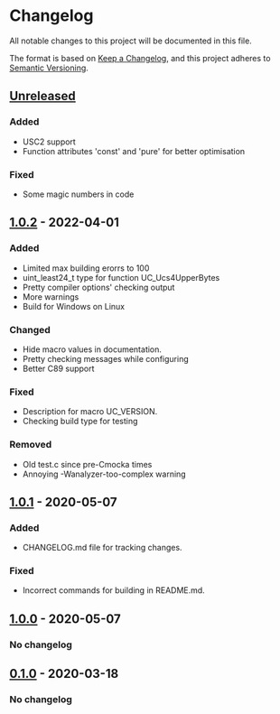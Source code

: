 # Changelog
All notable changes to this project will be documented in this file.

The format is based on [Keep a Changelog](https://keepachangelog.com/en/1.0.0/),
and this project adheres to [Semantic Versioning](https://semver.org/spec/v2.0.0.html).

## [Unreleased]
### Added
- USC2 support
- Function attributes 'const' and 'pure' for better optimisation

### Fixed
- Some magic numbers in code

## [1.0.2] - 2022-04-01
### Added
- Limited max building erorrs to 100
- uint_least24_t type for function UC_Ucs4UpperBytes
- Pretty compiler options' checking output
- More warnings
- Build for Windows on Linux

### Changed
- Hide macro values in documentation.
- Pretty checking messages while configuring
- Better C89 support

### Fixed
- Description for macro UC_VERSION.
- Checking build type for testing

### Removed
- Old test.c since pre-Cmocka times
- Annoying -Wanalyzer-too-complex warning

## [1.0.1] - 2020-05-07
### Added
- CHANGELOG.md file for tracking changes.

### Fixed
- Incorrect commands for building in README.md.

## [1.0.0] - 2020-05-07
### No changelog

## [0.1.0] - 2020-03-18
### No changelog

[Unreleased]: https://github.com/edomin/libuc/compare/v1.0.2...HEAD
[1.0.2]: https://github.com/edomin/libuc/compare/v1.0.1...v1.0.2
[1.0.1]: https://github.com/edomin/libuc/compare/v1.0.0...v1.0.1
[1.0.0]: https://github.com/edomin/libuc/compare/v0.1.0...v1.0.0
[0.1.0]: https://github.com/edomin/libuc/releases/tag/v0.1.0


